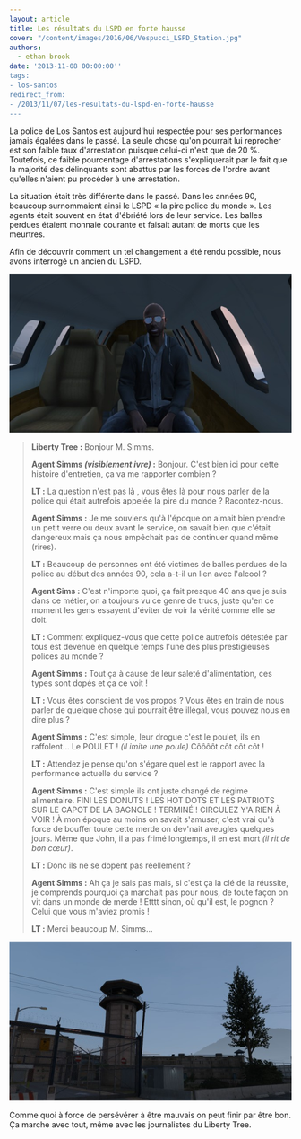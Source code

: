 ```yaml
---
layout: article
title: Les résultats du LSPD en forte hausse
cover: "/content/images/2016/06/Vespucci_LSPD_Station.jpg"
authors:
  - ethan-brook
date: '2013-11-08 00:00:00''
tags:
- los-santos
redirect_from:
- /2013/11/07/les-resultats-du-lspd-en-forte-hausse
---
```


La police de Los Santos est aujourd'hui respectée pour ses performances jamais égalées dans le passé. La seule chose qu'on pourrait lui reprocher est son faible taux d'arrestation puisque celui-ci n'est que de 20 %. Toutefois, ce faible pourcentage d'arrestations s'expliquerait par le fait que la majorité des délinquants sont abattus par les forces de l'ordre avant qu'elles n'aient pu procéder à une arrestation.

La situation était très différente dans le passé. Dans les années 90, beaucoup surnommaient ainsi le LSPD « la pire police du monde ». Les agents était souvent en état d'ébriété lors de leur service. Les balles perdues étaient monnaie courante et faisait autant de morts que les meurtres.

Afin de découvrir comment un tel changement a été rendu possible, nous avons interrogé un ancien du LSPD.

![](/content/images/2016/06/d.jpg)

> **Liberty Tree :** Bonjour M. Simms.
> 
> **Agent Simms _(visiblement ivre)_ :** Bonjour. C'est bien ici pour cette histoire d'entretien, ça va me rapporter combien ?
> 
> **LT :** La question n'est pas là , vous êtes là pour nous parler de la police qui était autrefois appelée la pire du monde ? Racontez-nous.
> 
> **Agent Simms :** Je me souviens qu'à l'époque on aimait bien prendre un petit verre ou deux avant le service, on savait bien que c'était dangereux mais ça nous empêchait pas de continuer quand même (rires).
> 
> **LT :** Beaucoup de personnes ont été victimes de balles perdues de la police au début des années 90, cela a-t-il un lien avec l'alcool ?
> 
> **Agent Sims :** C'est n'importe quoi, ça fait presque 40 ans que je suis dans ce métier, on a toujours vu ce genre de trucs, juste qu'en ce moment les gens essayent d'éviter de voir la vérité comme elle se doit.
> 
> **LT :** Comment expliquez-vous que cette police autrefois détestée par tous est devenue en quelque temps l'une des plus prestigieuses polices au monde ?
> 
> **Agent Simms :** Tout ça à cause de leur saleté d'alimentation, ces types sont dopés et ça ce voit !
> 
> **LT :** Vous êtes conscient de vos propos ? Vous êtes en train de nous parler de quelque chose qui pourrait être illégal, vous pouvez nous en dire plus ?
> 
> **Agent Simms :** C'est simple, leur drogue c'est le poulet, ils en raffolent… Le POULET ! _(il imite une poule)_ Côôôôt côt côt côt !
> 
> **LT :** Attendez je pense qu'on s'égare quel est le rapport avec la performance actuelle du service ?
> 
> **Agent Simms :** C'est simple ils ont juste changé de régime alimentaire. FINI LES DONUTS ! LES HOT DOTS ET LES PATRIOTS SUR LE CAPOT DE LA BAGNOLE ! TERMINÉ ! CIRCULEZ Y'A RIEN À VOIR ! À mon époque au moins on savait s'amuser, c'est vrai qu'à force de bouffer toute cette merde on dev'nait aveugles quelques jours. Même que John, il a pas frimé longtemps, il en est mort _(il rit de bon cœur)_.
> 
> **LT :** Donc ils ne se dopent pas réellement ?
> 
> **Agent Simms :** Ah ça je sais pas mais, si c'est ça la clé de la réussite, je comprends pourquoi ça marchait pas pour nous, de toute façon on vit dans un monde de merde ! Etttt sinon, où qu'il est, le pognon ? Celui que vous m'aviez promis !
> 
> **LT :** Merci beaucoup M. Simms...

![](/content/images/2016/06/FLIC.jpg)

Comme quoi à force de persévérer à être mauvais on peut finir par être bon. Ça marche avec tout, même avec les journalistes du Liberty Tree.
